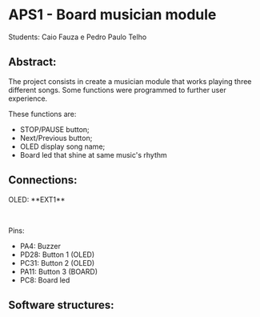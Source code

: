 # APS1 - Board musician module
Students: Caio Fauza e Pedro Paulo Telho<br/>

## Abstract:
The project consists in create a musician module that works playing three different songs. Some functions were programmed to further user experience.
<p>These functions are:</p>
<ul>
  <li>STOP/PAUSE button;</li>
  <li>Next/Previous button;</li>
  <li>OLED display song name;</li>
  <li>Board led that shine at same music's rhythm</li>
</ul>

## Connections:
<p>OLED: **EXT1**</p><br/>
<p>Pins:</p>
<ul>
  <li>PA4: Buzzer</li>
  <li>PD28: Button 1 (OLED)</li>
  <li>PC31: Button 2 (OLED)</li>
  <li>PA11: Button 3 (BOARD)</li>
  <li>PC8: Board led </li>
</ul>

## Software structures:
